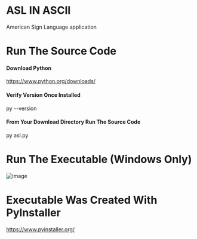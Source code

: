 # ASL IN ASCII
American Sign Language application
# Run The Source Code
#### Download Python
https://www.python.org/downloads/
#### Verify Version Once Installed
py --version
#### From Your Download Directory Run The Source Code
py asl.py
# Run The Executable (Windows Only)
![image](https://user-images.githubusercontent.com/23516793/118305482-e1230a80-b49c-11eb-9f2a-2a91430d9ac9.png)
# Executable Was Created With PyInstaller
https://www.pyinstaller.org/
